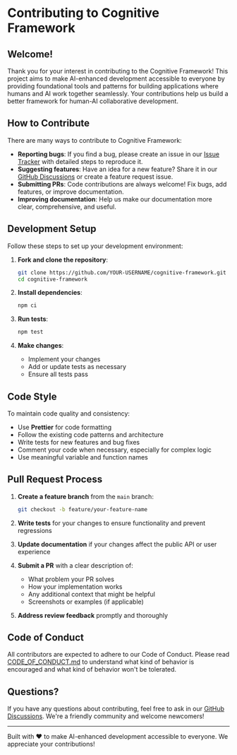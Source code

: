 # Contributing to Cognitive Framework

## Welcome!
Thank you for your interest in contributing to the Cognitive Framework! This project aims to make AI-enhanced development accessible to everyone by providing foundational tools and patterns for building applications where humans and AI work together seamlessly. Your contributions help us build a better framework for human-AI collaborative development.

## How to Contribute
There are many ways to contribute to Cognitive Framework:

- **Reporting bugs**: If you find a bug, please create an issue in our [Issue Tracker](https://github.com/JackHemmert3113/cognitive-framework/issues) with detailed steps to reproduce it.
- **Suggesting features**: Have an idea for a new feature? Share it in our [GitHub Discussions](https://github.com/JackHemmert3113/cognitive-framework/discussions) or create a feature request issue.
- **Submitting PRs**: Code contributions are always welcome! Fix bugs, add features, or improve documentation.
- **Improving documentation**: Help us make our documentation more clear, comprehensive, and useful.

## Development Setup
Follow these steps to set up your development environment:

1. **Fork and clone the repository**:
   ```bash
   git clone https://github.com/YOUR-USERNAME/cognitive-framework.git
   cd cognitive-framework
   ```

2. **Install dependencies**:
   ```bash
   npm ci
   ```

3. **Run tests**:
   ```bash
   npm test
   ```

4. **Make changes**:
   - Implement your changes
   - Add or update tests as necessary
   - Ensure all tests pass

## Code Style
To maintain code quality and consistency:

- Use **Prettier** for code formatting
- Follow the existing code patterns and architecture
- Write tests for new features and bug fixes
- Comment your code when necessary, especially for complex logic
- Use meaningful variable and function names

## Pull Request Process
1. **Create a feature branch** from the `main` branch:
   ```bash
   git checkout -b feature/your-feature-name
   ```

2. **Write tests** for your changes to ensure functionality and prevent regressions

3. **Update documentation** if your changes affect the public API or user experience

4. **Submit a PR** with a clear description of:
   - What problem your PR solves
   - How your implementation works
   - Any additional context that might be helpful
   - Screenshots or examples (if applicable)

5. **Address review feedback** promptly and thoroughly

## Code of Conduct
All contributors are expected to adhere to our Code of Conduct. Please read [CODE_OF_CONDUCT.md](CODE_OF_CONDUCT.md) to understand what kind of behavior is encouraged and what kind of behavior won't be tolerated.

## Questions?
If you have any questions about contributing, feel free to ask in our [GitHub Discussions](https://github.com/JackHemmert3113/cognitive-framework/discussions). We're a friendly community and welcome newcomers!

---

Built with ❤️ to make AI-enhanced development accessible to everyone. We appreciate your contributions!
